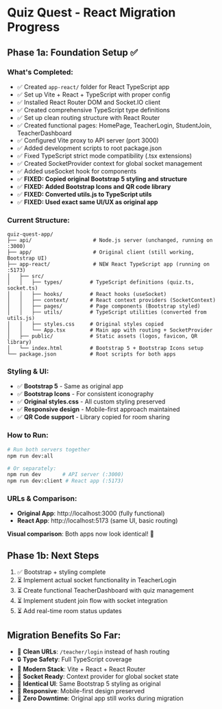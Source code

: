 # Quiz Quest - React Migration Progress

## Phase 1a: Foundation Setup ✅

### What's Completed:
- ✅ Created `app-react/` folder for React TypeScript app
- ✅ Set up Vite + React + TypeScript with proper config
- ✅ Installed React Router DOM and Socket.IO client
- ✅ Created comprehensive TypeScript type definitions
- ✅ Set up clean routing structure with React Router
- ✅ Created functional pages: HomePage, TeacherLogin, StudentJoin, TeacherDashboard
- ✅ Configured Vite proxy to API server (port 3000)
- ✅ Added development scripts to root package.json
- ✅ Fixed TypeScript strict mode compatibility (.tsx extensions)
- ✅ Created SocketProvider context for global socket management
- ✅ Added useSocket hook for components
- ✅ **FIXED: Copied original Bootstrap 5 styling and structure**
- ✅ **FIXED: Added Bootstrap Icons and QR code library**
- ✅ **FIXED: Converted utils.js to TypeScript utils**
- ✅ **FIXED: Used exact same UI/UX as original app**

### Current Structure:
```
quiz-quest-app/
├── api/                    # Node.js server (unchanged, running on :3000)
├── app/                    # Original client (still working, Bootstrap UI)
├── app-react/              # NEW React TypeScript app (running on :5173)
│   ├── src/
│   │   ├── types/         # TypeScript definitions (quiz.ts, socket.ts)
│   │   ├── hooks/         # React hooks (useSocket)
│   │   ├── context/       # React context providers (SocketContext)
│   │   ├── pages/         # Page components (Bootstrap styled)
│   │   ├── utils/         # TypeScript utilities (converted from utils.js)
│   │   ├── styles.css     # Original styles copied
│   │   └── App.tsx        # Main app with routing + SocketProvider
│   ├── public/            # Static assets (logos, favicon, QR library)
│   └── index.html         # Bootstrap 5 + Bootstrap Icons setup
└── package.json           # Root scripts for both apps
```

### Styling & UI:
- ✅ **Bootstrap 5** - Same as original app
- ✅ **Bootstrap Icons** - For consistent iconography  
- ✅ **Original styles.css** - All custom styling preserved
- ✅ **Responsive design** - Mobile-first approach maintained
- ✅ **QR Code support** - Library copied for room sharing

### How to Run:
```bash
# Run both servers together
npm run dev:all

# Or separately:
npm run dev       # API server (:3000)
npm run dev:client # React app (:5173)
```

### URLs & Comparison:
- **Original App**: http://localhost:3000 (fully functional)
- **React App**: http://localhost:5173 (same UI, basic routing)

**Visual comparison**: Both apps now look identical! 🎨

## Phase 1b: Next Steps
1. ✅ Bootstrap + styling complete
2. ⏳ Implement actual socket functionality in TeacherLogin
3. ⏳ Create functional TeacherDashboard with quiz management
4. ⏳ Implement student join flow with socket integration
5. ⏳ Add real-time room status updates

## Migration Benefits So Far:
- 🎯 **Clean URLs**: `/teacher/login` instead of hash routing
- 🔒 **Type Safety**: Full TypeScript coverage
- 🚀 **Modern Stack**: Vite + React + React Router
- 🔌 **Socket Ready**: Context provider for global socket state
- 🎨 **Identical UI**: Same Bootstrap 5 styling as original
- 📱 **Responsive**: Mobile-first design preserved
- 🔄 **Zero Downtime**: Original app still works during migration
